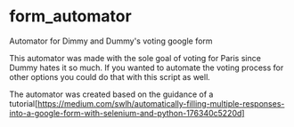 # form_automator
Automator for Dimmy and Dummy's voting google form


This automator was made with the sole goal of voting for Paris since Dummy hates it so much. If you wanted to automate the voting process for other options you could do that with this script as well.


The automator was created based on the guidance of a tutorial[https://medium.com/swlh/automatically-filling-multiple-responses-into-a-google-form-with-selenium-and-python-176340c5220d]
